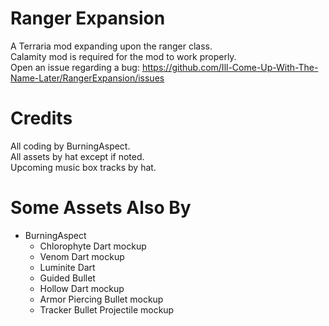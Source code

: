 # Ranger Expansion

A Terraria mod expanding upon the ranger class.
<br>
Calamity mod is required for the mod to work properly.
<br>
Open an issue regarding a bug: https://github.com/Ill-Come-Up-With-The-Name-Later/RangerExpansion/issues

# Credits

All coding by BurningAspect.
<br>
All assets by hat except if noted.
<br>
Upcoming music box tracks by hat.

# Some Assets Also By

<ul>
  <li>
    BurningAspect
    <ul>
      <li> Chlorophyte Dart mockup </li>
      <li> Venom Dart mockup </li>
      <li> Luminite Dart </li>
      <li> Guided Bullet </li>
      <li> Hollow Dart mockup </li>
      <li> Armor Piercing Bullet mockup </li>
      <li> Tracker Bullet Projectile mockup </li>
    </ul>
  </li>
</ul>
